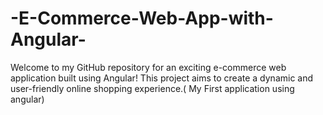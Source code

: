 # -E-Commerce-Web-App-with-Angular-
Welcome to my GitHub repository for an exciting e-commerce web application built using Angular! This project aims to create a dynamic and user-friendly online shopping experience.( My First application using angular)
